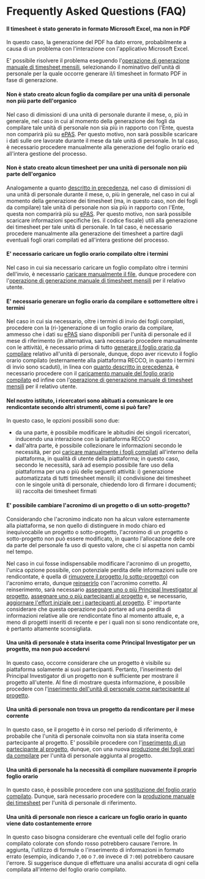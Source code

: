 # Frequently Asked Questions (FAQ)

#### Il timesheet è stato generato in formato Microsoft Excel, ma non in PDF

In questo caso, la generazione del PDF ha dato errore, probabilmente a causa di un problema con l'interazione con l'applicativo Microsoft Excel.

E' possibile risolvere il problema eseguendo l'[operazione di generazione manuale di timesheet mensili](utilizzo_gestionerendicontazione.md#produzione-manuale-di-timesheet-mensili), selezionando il nominativo dell'unità di personale per la quale occorre generare il/i timesheet in formato PDF in fase di generazione.

#### Non è stato creato alcun foglio da compilare per una unità di personale non più parte dell'organico

Nel caso di dimissioni di una unità di personale durante il mese, o, più in generale, nel caso in cui al momento della generazione dei fogli da compilare tale unità di personale non sia più in rapporto con l'Ente, questa non comparirà più su [ePAS](https://epas.amministrazione.cnr.it).
Per questo motivo, non sarà possibile scaricare i dati sulle ore lavorate durante il mese da tale unità di personale.
In tal caso, è necessario procedere manualmente alla generazione del foglio orario ed all'intera gestione del processo.

#### Non è stato creato alcun timesheet per una unità di personale non più parte dell'organico

Analogamente a quanto [descritto in precedenza](faq.md#non-è-stato-creato-alcun-foglio-da-compilare-per-una-unità-di-personale-non-più-parte-dellorganico), nel caso di dimissioni di una unità di personale durante il mese, o, più in generale, nel caso in cui al momento della generazione dei timesheet (ma, in questo caso, non dei fogli da compilare) tale unità di personale non sia più in rapporto con l'Ente, questa non comparirà più su [ePAS](https://epas.amministrazione.cnr.it).
Per questo motivo, non sarà possibile scaricare informazioni specifiche (es. il codice fiscale) utili alla generazione dei timesheet per tale unità di personale.
In tal caso, è necessario procedere manualmente alla generazione dei timesheet a partire dagli eventuali fogli orari compilati ed all'intera gestione del processo.

#### E' necessario caricare un foglio orario compilato oltre i termini

Nel caso in cui sia necessario caricare un foglio compilato oltre i termini dell'invio, è necessario [caricare manualmente il file](utilizzo_gestionerendicontazione.md#aggiunta-di-un-foglio-orario-compilato), dunque procedere con l'[operazione di generazione manuale di timesheet mensili](utilizzo_gestionerendicontazione.md#produzione-manuale-di-timesheet-mensili) per il relativo utente.

#### E' necessario generare un foglio orario da compilare e sottomettere oltre i termini

Nel caso in cui sia necessario, oltre i termini di invio dei fogli compilati, procedere con la (ri-)generazione di un foglio orario da compilare, ammesso che i dati su [ePAS](https://epas.amministrazione.cnr.it) siano disponibili per l'unità di personale ed il mese di riferimento (in alternativa, sarà necessario procedere manualmente con le attività), è necessario prima di tutto [generare il foglio orario da compilare](utilizzo_gestionepersonale.md#produzione-di-fogli-orari-per-utenti-specifici) relativo all'unità di personale, dunque, dopo aver ricevuto il foglio orario compilato (esternamente alla piattaforma RECCO, in quanto i termini di invio sono scaduti), in linea con [quanto descritto in precedenza](faq.md#e-necessario-caricare-un-foglio-orario-compilato-oltre-i-termini), è necessario procedere con il [caricamento manuale del foglio orario compilato](utilizzo_gestionerendicontazione.md#aggiunta-di-un-foglio-orario-compilato) ed infine con l'[operazione di generazione manuale di timesheet mensili](utilizzo_gestionerendicontazione.md#produzione-manuale-di-timesheet-mensili) per il relativo utente.

#### Nel nostro istituto, i ricercatori sono abituati a comunicare le ore rendicontate secondo altri strumenti, come si può fare?

In questo caso, le opzioni possibili sono due:
* da una parte, è possibile modificare le abitudini dei singoli ricercatori, inducendo una interazione con la piattaforma RECCO
* dall'altra parte, è possibile collezionare le informazioni secondo le necessità, per poi [caricare manualmente i fogli compilati](utilizzo_gestionerendicontazione.md#caricamento-manuale-dei-fogli-orari-compilati) all'interno della piattaforma, in qualità di utente della piattaforma; in questo caso, secondo le necessità, sarà ad esempio possibile fare uso della piattaforma per una o più delle seguenti attività: i) generazione automatizzata di tutti timesheet mensili; ii) condivisione dei timesheet con le singole unità di personale, chiedendo loro di firmare i documenti; iii) raccolta dei timesheet firmati 

#### E' possibile cambiare l'acronimo di un progetto o di un sotto-progetto?

Considerando che l'acronimo indicato non ha alcun valore esternamente alla piattaforma, se non quello di distinguere in modo chiaro ed inequivocabile un progetto o sotto-progetto, l'acronimo di un progetto o sotto-progetto non può essere modificato, in quanto l'allocazione delle ore da parte del personale fa uso di questo valore, che ci si aspetta non cambi nel tempo.

Nel caso in cui fosse indispensabile modificare l'acronimo di un progetto, l'unica opzione possibile, con potenziale perdita delle informazioni sulle ore rendicontate, è quella di [rimuovere il progetto (o sotto-progetto)](utilizzo_gestioneprogetti.md#rimozione-di-un-progetto) con l'acronimo errato, dunque [reinserirlo](utilizzo_gestioneprogetti.md#aggiunta-di-un-progetto) con l'acronimo corretto.
Al reinserimento, sarà necessario [assegnare uno o più Principal Investigator al progetto](aggiunta-di-un-principal-investigator-ad-un-progetto), [assegnare uno o più partecipanti al progetto](utilizzo_gestioneprogetti.md#aggiunta-di-un-partecipante-ad-un-progetto) e, se necessario, [aggiornare l'effort iniziale per i partecipanti al progetto](utilizzo_gestioneprogetti.md#aggiornamento-delleffort-iniziale-di-un-partecipante-per-un-progetto).
E' importante considerare che questa operazione può portare ad una perdita di informazioni relative alle ore rendicontate fino al momento attuale, e, a meno di progetti inseriti di recente e per i quali non si sono rendicontate ore, è pertanto altamente sconsigliata.

#### Una unità di personale è stata inserita come Principal Investigator per un progetto, ma non può accedervi

In questo caso, occorre considerare che un progetto è visibile su piattaforma solamente ai suoi partecipanti.
Pertanto, l'inserimento del Principal Investigator di un progetto non è sufficiente per mostrare il progetto all'utente.
Al fine di mostrare questa informazione, è possibile procedere con l'[inserimento dell'unità di personale come partecipante al progetto](utilizzo_gestioneprogetti.md#aggiunta-di-un-partecipante-ad-un-progetto).

#### Una unità di personale non trova un progetto da rendicontare per il mese corrente

In questo caso, se il progetto è in corso nel periodo di riferimento, è probabile che l'unità di personale coinvolta non sia stata inserita come partecipante al progetto.
E' possibile procedere con l'[inserimento di un partecipante al progetto](utilizzo_gestioneprogetti.md#aggiunta-di-un-partecipante-ad-un-progetto), dunque, con una nuova [produzione dei fogli orari da compilare](utilizzo_gestionepersonale.md#produzione-di-fogli-orari) per l'unità di personale aggiunta al progetto.

#### Una unità di personale ha la necessità di compilare nuovamente il proprio foglio orario

In questo caso, è possibile procedere con una [sostituzione del foglio orario compilato](utilizzo_gestionerendicontazione.md#sostituzione-di-un-foglio-orario-compilato).
Dunque, sarà necessario procedere con la [produzione manuale dei timesheet](utilizzo_gestionerendicontazione.md#produzione-manuale-di-timesheet-mensili) per l'unità di personale di riferimento.

#### Una unità di personale non riesce a caricare un foglio orario in quanto viene dato costantemente errore

In questo caso bisogna considerare che eventuali celle del foglio orario compilato colorate con sfondo rosso potrebbero causare l'errore.
In aggiunta, l'utilizzo di formule o l'inserimento di informazioni in formato errato (esempio, indicando `7,00` o `7.00` invece di `7:00`) potrebbero causare l'errore.
Si suggerisce dunque di effettuare una analisi accurata di ogni cella compilata all'interno del foglio orario compilato.
